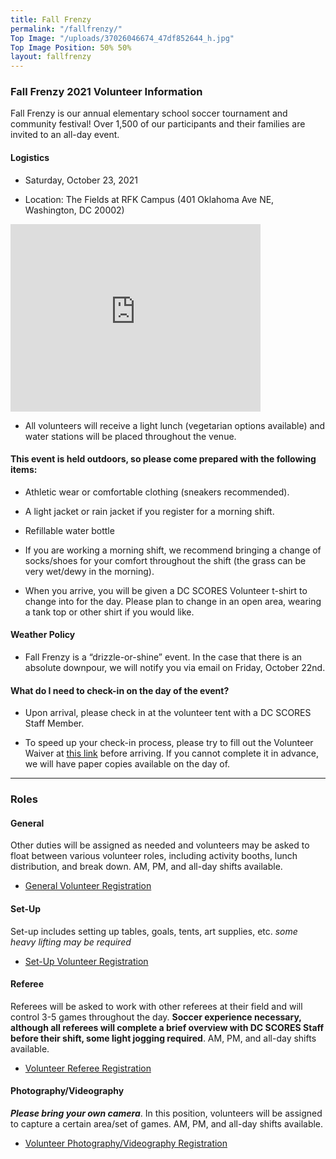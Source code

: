 ```yaml
---
title: Fall Frenzy
permalink: "/fallfrenzy/"
Top Image: "/uploads/37026046674_47df852644_h.jpg"
Top Image Position: 50% 50%
layout: fallfrenzy
---
```


### Fall Frenzy 2021 Volunteer Information

Fall Frenzy is our annual elementary school soccer tournament and community festival! Over 1,500 of our participants and their families are invited to an all-day event.

#### Logistics

* Saturday, October 23, 2021

* Location: The Fields at RFK Campus (401 Oklahoma Ave NE, Washington, DC 20002)

<iframe src="https://www.google.com/maps/embed?pb=!1m18!1m12!1m3!1d2602.2505718926604!2d-76.97411239601662!3d38.89291543463676!2m3!1f0!2f0!3f0!3m2!1i1024!2i768!4f13.1!3m3!1m2!1s0x89b7b9d16223915b%3A0xff064ea0382228ea!2sThe%20Fields%20at%20RFK%20Campus!5e0!3m2!1sen!2sus!4v1626278550392!5m2!1sen!2sus" width="400" height="300" style="border:0;" allowfullscreen="" loading="lazy"></iframe>

* All volunteers will receive a light lunch (vegetarian options available) and water stations will be placed throughout the venue.

#### This event is held outdoors, so please come prepared with the following items:

* Athletic wear or comfortable clothing (sneakers recommended).

* A light jacket or rain jacket if you register for a morning shift.

* Refillable water bottle

* If you are working a morning shift, we recommend bringing a change of socks/shoes for your comfort throughout the shift (the grass can be very wet/dewy in the morning).

* When you arrive, you will be given a DC SCORES Volunteer t-shirt to change into for the day. Please plan to change in an open area, wearing a tank top or other shirt if you would like.

#### Weather Policy

* Fall Frenzy is a “drizzle-or-shine” event. In the case that there is an absolute downpour, we will notify you via email on Friday, October 22nd.

#### What do I need to check-in on the day of the event?

* Upon arrival, please check in at the volunteer tent with a DC SCORES Staff Member.

* To speed up your check-in process, please try to fill out the Volunteer Waiver at <a href="https://app.pandadoc.com/templates/NDg5ODgwODg4MDY1NjYyNzA4NDIzOTkxMjU5MjAzMDg1MDY2MTM4NjcwMDgzNjQ0NDIyMDExNzkwMDQ1MTc3MTg3MTAxODY3NjE0OTcwMTQxOTUyODg5OTQzODcxNjI1/embed#/templates/embed" target="_blank">this link</a> before arriving. If you cannot complete it in advance, we will have paper copies available on the day of.

---

### Roles

#### General

Other duties will be assigned as needed and volunteers may be asked to float between various volunteer roles, including activity booths, lunch distribution, and break down. AM, PM, and all-day shifts available.

* [General Volunteer Registration](https://scores.secure.force.com/volunteer/GW_Volunteers__VolunteersJobListingFS?Calendar=1&volunteerShiftId=a0V2J00000GwdzzUAB&jobId=a0T2J00000ospbuUAA&dtMonthFilter=2021-10-23%208:30:0)

#### Set-Up

Set-up includes setting up tables, goals, tents, art supplies, etc. *some heavy lifting may be required*

* [Set-Up Volunteer Registration](https://scores.secure.force.com/volunteer/GW_Volunteers__VolunteersJobListingFS?Calendar=1&volunteerShiftId=a0V2J00000Gwe00UAB&jobId=a0T2J00000ospbzUAA&dtMonthFilter=2021-10-23%207:0:0)

#### Referee

Referees will be asked to work with other referees at their field and will control 3-5 games throughout the day. **Soccer experience necessary, although all referees will complete a brief overview with DC SCORES Staff before their shift, some light jogging required**. AM, PM, and all-day shifts available.

* [Volunteer Referee Registration](https://scores.secure.force.com/volunteer/GW_Volunteers__VolunteersJobListingFS?Calendar=1&volunteerShiftId=a0V2J00000GwdzfUAB&jobId=a0T2J00000ospbpUAA&dtMonthFilter=2021-10-23%208:30:0)

#### Photography/Videography

***Please bring your own camera***. In this position, volunteers will be assigned to capture a certain area/set of games. AM, PM, and all-day shifts available.

* [Volunteer Photography/Videography Registration](https://scores.secure.force.com/volunteer/GW_Volunteers__VolunteersJobListingFS?Calendar=1&volunteerShiftId=a0V2J00000Gwe04UAB&jobId=a0T2J00000ospc4UAA&dtMonthFilter=2021-10-23%208:30:0)